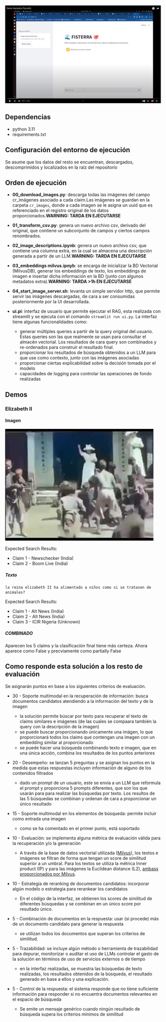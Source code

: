 



[![Youtube Demo](./misc/Captura%20desde%202024-10-06%2008-40-02.png)](https://youtu.be/BdJ3xwUYGvU)

## Dependencias

- python 3.11
- requirements.txt

## Configuración del entorno de ejecución

Se asume que los datos del resto se encuentran, descargados, descomprimidos y localizados en la raíz del repositorio

## Orden de ejecución

- **00_download_images.py**: descarga todas las imágenes del campo cr_imágenes asociado a cada claim.Las imágenes se guardan en la carpeta `cr_images`, donde a cada imagen se le asigna un uuid que es referenciado en el registro original de los datos proporcionados.**WARNING: TARDA EN EJECUTARSE**

- **01_transform_csv.py**: genera un nuevo archivo csv, derivado del original, que contiene un subconjunto de campos y ciertos campos renombrados.

- **02_image_descriptions.ipynb**: genera un nuevo archivo csv, que contiene una columna extra, en la cual se almacena una descripción generada a partir de un LLM.**WARNING: TARDA EN EJECUTARSE**

- **03_embeddings milvus.ipnyb**: se encarga de inicializar la BD Vectorial (MilvusDB), generar los embeddings de texto, los embeddings de imagen e insertar dicha información en la BD (junto con algunos metadatos extra).**WARNING: TARDA >1h EN EJECUTARSE**

- **04_start_image_server.sh**: levanta un simple servidor http, que permite servir las imágenes descargadas, de cara a ser consumidas posteriormente por la UI desarrollada.

- **ui.pi**: interfaz de usuario que permite ejecutar el RAG, esta realizada con streamlit y se ejecuta con el comando `streamlit run ui.py`. La interfaz tiene algunas funcionalidades como:
    - generar múltiples queries a partir de la query original del usuario. Estas queries son las que realmente se usan para consultar el almacén vectorial. Los resultados de cara query son combinados y re-ordenados para construir el resultado final.
    - proporcionar los resultados de búsqueda obtenidos a un LLM para que use como contexto, junto con las imágenes asociadas
    - proporcionar ciertas explicabilidad sobre la decisión tomada por el modelo
    - capacidades de logging para controlar las operaciones de fondo realizadas


## Demos

### Elizabeth II

#### Imagen

![Imagen Elizabeth II](misc/Queen_Elizabeth_II_in_March_2015_3.jpg)

Expected Search Results: 
- Claim 1 - Newschecker (India)
- Claim 2 - Boom Live (India)

##### Texto 

    la reina elizabeth II ha alimentado a niños como si se tratasen de animales?

Expected Search Results:
- Claim 1 - Alt News (India)
- Claim 2 - Alt News (India)
- Claim 3 - ICIR Nigeria (Unknown)

##### COMBINADO

Aparecen los 5 claims y la clasificación final tiene más certeza. Ahora aparece como False y precviamente como partially False

## Como responde esta solución a los resto de evaluación

Se asignarán puntos en base a los siguientes criterios de evaluación.

- 30 - Soporte multimodal en la recuperación de información: busca documentos candidatos atendiendo a la información del texto y de la imagen
    - la solución permite búscar por texto para recuperar el texto de claims similares e imágenes (de las cuales se compaara también la query con la descripción de la imagen)
    - se puede buscar proporcionando únicamente una imágen, lo que proporcionará todos los claims que contengan una imagen con un embedding similar al proporcionado
    - se puede hacer una búsqueda combinando texto e imagen, que en una única acción, combina los resultados de los puntos anteriores

- 20 - Desempeño: se lanzan 5 preguntas y se asignan los puntos en la medida que estas respuestas incluyen información de alguno de los contenidos filtrados
    - dado un prompt de un usuario, este se envía a un LLM que reformula el prompt y proporciona 5 prompts diferentes, que son los que usarán para para realizar las búsquedas por texto. Los resultos de las 5 búsquedas se combinan y ordenan de cara a proporcionar un único resultado

- 15 - Soporte multimodal en los elementos de búsqueda: permite incluir como entrada una imagen
    - como se ha comentado en el primer punto, está soportado

- 10 - Evaluación: se implementa alguna métrica de evaluación válida para la recuperación y/o la generación
    - A través de la base de datos vectorial utilizada ([Milvus](https://milvus.io/)), los textos e imágenes se filtran de forma que tengan un score de similitud superior a un umbral. Para los textos se utiliza la métrica Inner product (IP) y para las imágenes la Euclidean distance (L2), [ambass proporcionados por Milvus](https://milvus.io/docs/metric.md?tab=floating).

- 10 - Estrategia de reranking de documentos candidatos: incorporar algún modelo o estrategia para rerankear los candidatos
    - En el código de la interfaz, se obtienen los scores de similitud de diferentes búsquedas y se combinan en un único score por resultado único.

-  5 - Combinación de documentos en la respuesta: usar (si procede) más de un documento candidato para generar la respuesta
    - se utilizan todos los documentos que superan los criterios de similitud.

-  5 - Trazabilidad: se incluye algún método o herramienta de trazabilidad para depurar, monitorizar o auditar el uso de LLMs controlar el gasto de la solución en términos de uso de servicios externos o de tiempo
    - en la interfaz realizadas, se muestra las búsquedas de texto realizadas, los resultados obtenidos de la búsqueda, el resultado generado en base a ellos y una explicación.

-  5 - Control de la respuesta: el sistema responde que no tiene suficiente información para responder si no encuentra documentos relevantes en el espacio de búsqueda
    -  Se emite un mensaje genérico cuando ningún resultado de búsqueda supera los criterios mínimos de similitud
